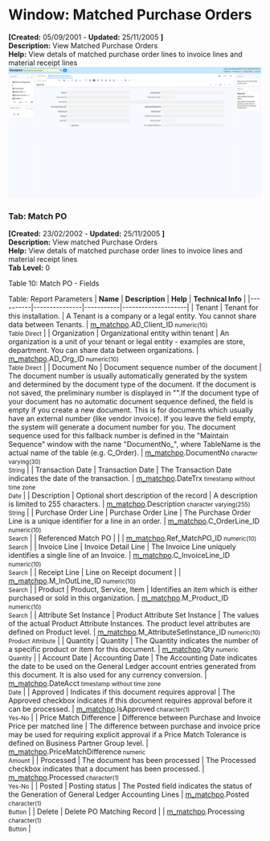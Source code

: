 # Window: Matched Purchase Orders

**[Created:** 05/09/2001 - **Updated:** 25/11/2005 **]**  
**Description:** View Matched Purchase Orders  
**Help:** View detals of matched purchase order lines to invoice lines and material receipt lines  
![](/img/docs/manual/MatchedPurchaseOrders-Window_iDempiere_v12.0.0.png)

### Tab: Match PO

**[Created:** 23/02/2002 - **Updated:** 25/11/2005 **]**   
**Description:** View matched Purchase Orders  
**Help:** View detals of matched purchase order lines to invoice lines and material receipt lines  
**Tab Level:** 0

Table 10: Match PO - Fields 

Table: Report Parameters
| **Name** | **Description** | **Help** | **Technical Info** |
|----------|---------------|-----------|--------------------|
| Tenant | Tenant for this installation. | A Tenant is a company or a legal entity. You cannot share data between Tenants. | [m_matchpo](https://idempiere-schemaspy.muriloht.com/adempiere/tables/m_matchpo.html).AD_Client_ID<small> numeric(10) <br/> Table Direct</small> | 
| Organization | Organizational entity within tenant | An organization is a unit of your tenant or legal entity - examples are store, department. You can share data between organizations. | [m_matchpo](https://idempiere-schemaspy.muriloht.com/adempiere/tables/m_matchpo.html).AD_Org_ID<small> numeric(10) <br/> Table Direct</small> | 
| Document No | Document sequence number of the document | The document number is usually automatically generated by the system and determined by the document type of the document. If the document is not saved, the preliminary number is displayed in &quot;&quot;.If the document type of your document has no automatic document sequence defined, the field is empty if you create a new document. This is for documents which usually have an external number (like vendor invoice).  If you leave the field empty, the system will generate a document number for you. The document sequence used for this fallback number is defined in the &quot;Maintain Sequence&quot; window with the name &quot;DocumentNo_&quot;, where TableName is the actual name of the table (e.g. C_Order). | [m_matchpo](https://idempiere-schemaspy.muriloht.com/adempiere/tables/m_matchpo.html).DocumentNo<small> character varying(30) <br/> String</small> | 
| Transaction Date | Transaction Date | The Transaction Date indicates the date of the transaction. | [m_matchpo](https://idempiere-schemaspy.muriloht.com/adempiere/tables/m_matchpo.html).DateTrx<small> timestamp without time zone <br/> Date</small> | 
| Description | Optional short description of the record | A description is limited to 255 characters. | [m_matchpo](https://idempiere-schemaspy.muriloht.com/adempiere/tables/m_matchpo.html).Description<small> character varying(255) <br/> String</small> | 
| Purchase Order Line | Purchase Order Line | The Purchase Order Line is a unique identifier for a line in an order. | [m_matchpo](https://idempiere-schemaspy.muriloht.com/adempiere/tables/m_matchpo.html).C_OrderLine_ID<small> numeric(10) <br/> Search</small> | 
| Referenced Match PO |  |  | [m_matchpo](https://idempiere-schemaspy.muriloht.com/adempiere/tables/m_matchpo.html).Ref_MatchPO_ID<small> numeric(10) <br/> Search</small> | 
| Invoice Line | Invoice Detail Line | The Invoice Line uniquely identifies a single line of an Invoice. | [m_matchpo](https://idempiere-schemaspy.muriloht.com/adempiere/tables/m_matchpo.html).C_InvoiceLine_ID<small> numeric(10) <br/> Search</small> | 
| Receipt Line | Line on Receipt document |  | [m_matchpo](https://idempiere-schemaspy.muriloht.com/adempiere/tables/m_matchpo.html).M_InOutLine_ID<small> numeric(10) <br/> Search</small> | 
| Product | Product, Service, Item | Identifies an item which is either purchased or sold in this organization. | [m_matchpo](https://idempiere-schemaspy.muriloht.com/adempiere/tables/m_matchpo.html).M_Product_ID<small> numeric(10) <br/> Search</small> | 
| Attribute Set Instance | Product Attribute Set Instance | The values of the actual Product Attribute Instances.  The product level attributes are defined on Product level. | [m_matchpo](https://idempiere-schemaspy.muriloht.com/adempiere/tables/m_matchpo.html).M_AttributeSetInstance_ID<small> numeric(10) <br/> Product Attribute</small> | 
| Quantity | Quantity | The Quantity indicates the number of a specific product or item for this document. | [m_matchpo](https://idempiere-schemaspy.muriloht.com/adempiere/tables/m_matchpo.html).Qty<small> numeric <br/> Quantity</small> | 
| Account Date | Accounting Date | The Accounting Date indicates the date to be used on the General Ledger account entries generated from this document. It is also used for any currency conversion. | [m_matchpo](https://idempiere-schemaspy.muriloht.com/adempiere/tables/m_matchpo.html).DateAcct<small> timestamp without time zone <br/> Date</small> | 
| Approved | Indicates if this document requires approval | The Approved checkbox indicates if this document requires approval before it can be processed. | [m_matchpo](https://idempiere-schemaspy.muriloht.com/adempiere/tables/m_matchpo.html).IsApproved<small> character(1) <br/> Yes-No</small> | 
| Price Match Difference | Difference between Purchase and Invoice Price per matched line | The difference between purchase and invoice price may be used for requiring explicit approval if a Price Match Tolerance is defined on Business Partner Group level. | [m_matchpo](https://idempiere-schemaspy.muriloht.com/adempiere/tables/m_matchpo.html).PriceMatchDifference<small> numeric <br/> Amount</small> | 
| Processed | The document has been processed | The Processed checkbox indicates that a document has been processed. | [m_matchpo](https://idempiere-schemaspy.muriloht.com/adempiere/tables/m_matchpo.html).Processed<small> character(1) <br/> Yes-No</small> | 
| Posted | Posting status | The Posted field indicates the status of the Generation of General Ledger Accounting Lines | [m_matchpo](https://idempiere-schemaspy.muriloht.com/adempiere/tables/m_matchpo.html).Posted<small> character(1) <br/> Button</small> | 
| Delete | Delete PO Matching Record |  | [m_matchpo](https://idempiere-schemaspy.muriloht.com/adempiere/tables/m_matchpo.html).Processing<small> character(1) <br/> Button</small> | 


